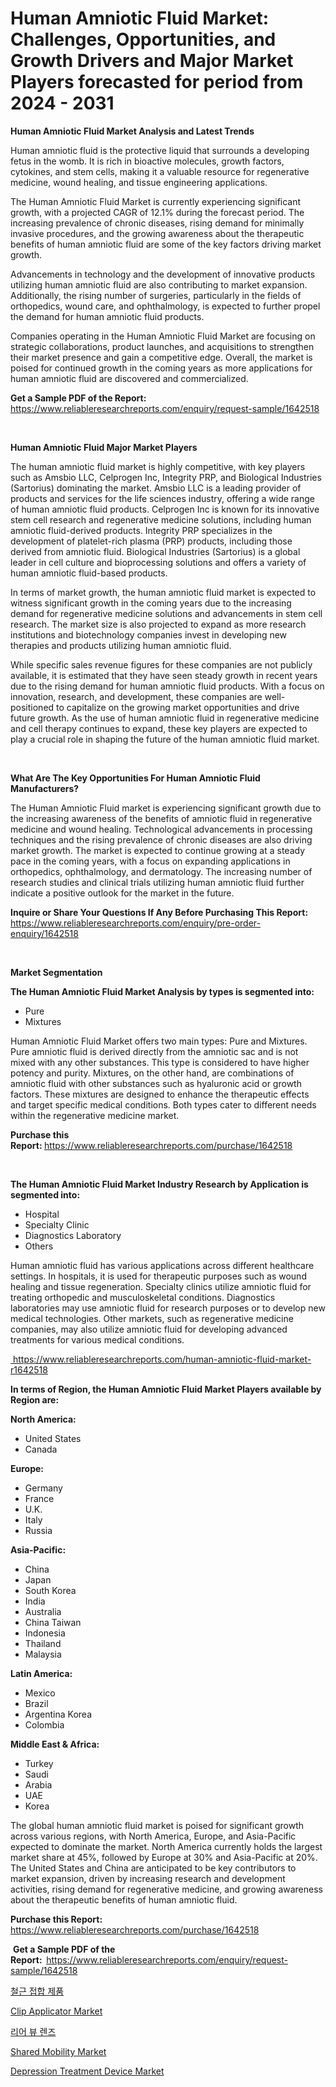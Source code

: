 <p><h1>Human Amniotic Fluid Market: Challenges, Opportunities, and Growth Drivers and Major Market Players forecasted for period from 2024 - 2031</h1></p><p><strong>Human Amniotic Fluid Market Analysis and Latest Trends</strong></p>
<p><p>Human amniotic fluid is the protective liquid that surrounds a developing fetus in the womb. It is rich in bioactive molecules, growth factors, cytokines, and stem cells, making it a valuable resource for regenerative medicine, wound healing, and tissue engineering applications.</p><p>The Human Amniotic Fluid Market is currently experiencing significant growth, with a projected CAGR of 12.1% during the forecast period. The increasing prevalence of chronic diseases, rising demand for minimally invasive procedures, and the growing awareness about the therapeutic benefits of human amniotic fluid are some of the key factors driving market growth.</p><p>Advancements in technology and the development of innovative products utilizing human amniotic fluid are also contributing to market expansion. Additionally, the rising number of surgeries, particularly in the fields of orthopedics, wound care, and ophthalmology, is expected to further propel the demand for human amniotic fluid products.</p><p>Companies operating in the Human Amniotic Fluid Market are focusing on strategic collaborations, product launches, and acquisitions to strengthen their market presence and gain a competitive edge. Overall, the market is poised for continued growth in the coming years as more applications for human amniotic fluid are discovered and commercialized.</p></p>
<p><strong>Get a Sample PDF of the Report:&nbsp;</strong> <a href="https://www.reliableresearchreports.com/enquiry/request-sample/1642518">https://www.reliableresearchreports.com/enquiry/request-sample/1642518</a></p>
<p>&nbsp;</p>
<p><strong>Human Amniotic Fluid Major Market Players</strong></p>
<p><p>The human amniotic fluid market is highly competitive, with key players such as Amsbio LLC, Celprogen Inc, Integrity PRP, and Biological Industries (Sartorius) dominating the market. Amsbio LLC is a leading provider of products and services for the life sciences industry, offering a wide range of human amniotic fluid products. Celprogen Inc is known for its innovative stem cell research and regenerative medicine solutions, including human amniotic fluid-derived products. Integrity PRP specializes in the development of platelet-rich plasma (PRP) products, including those derived from amniotic fluid. Biological Industries (Sartorius) is a global leader in cell culture and bioprocessing solutions and offers a variety of human amniotic fluid-based products.</p><p>In terms of market growth, the human amniotic fluid market is expected to witness significant growth in the coming years due to the increasing demand for regenerative medicine solutions and advancements in stem cell research. The market size is also projected to expand as more research institutions and biotechnology companies invest in developing new therapies and products utilizing human amniotic fluid.</p><p>While specific sales revenue figures for these companies are not publicly available, it is estimated that they have seen steady growth in recent years due to the rising demand for human amniotic fluid products. With a focus on innovation, research, and development, these companies are well-positioned to capitalize on the growing market opportunities and drive future growth. As the use of human amniotic fluid in regenerative medicine and cell therapy continues to expand, these key players are expected to play a crucial role in shaping the future of the human amniotic fluid market.</p></p>
<p>&nbsp;</p>
<p><strong>What Are The Key Opportunities For Human Amniotic Fluid Manufacturers?</strong></p>
<p><p>The Human Amniotic Fluid market is experiencing significant growth due to the increasing awareness of the benefits of amniotic fluid in regenerative medicine and wound healing. Technological advancements in processing techniques and the rising prevalence of chronic diseases are also driving market growth. The market is expected to continue growing at a steady pace in the coming years, with a focus on expanding applications in orthopedics, ophthalmology, and dermatology. The increasing number of research studies and clinical trials utilizing human amniotic fluid further indicate a positive outlook for the market in the future.</p></p>
<p><strong>Inquire or Share Your Questions If Any Before Purchasing This Report:</strong> <a href="https://www.reliableresearchreports.com/enquiry/pre-order-enquiry/1642518">https://www.reliableresearchreports.com/enquiry/pre-order-enquiry/1642518</a></p>
<p>&nbsp;</p>
<p><strong>Market Segmentation</strong></p>
<p><strong>The Human Amniotic Fluid Market Analysis by types is segmented into:</strong></p>
<p><ul><li>Pure</li><li>Mixtures</li></ul></p>
<p><p>Human Amniotic Fluid Market offers two main types: Pure and Mixtures. Pure amniotic fluid is derived directly from the amniotic sac and is not mixed with any other substances. This type is considered to have higher potency and purity. Mixtures, on the other hand, are combinations of amniotic fluid with other substances such as hyaluronic acid or growth factors. These mixtures are designed to enhance the therapeutic effects and target specific medical conditions. Both types cater to different needs within the regenerative medicine market.</p></p>
<p><strong>Purchase this Report:&nbsp;</strong><a href="https://www.reliableresearchreports.com/purchase/1642518">https://www.reliableresearchreports.com/purchase/1642518</a></p>
<p>&nbsp;</p>
<p><strong>The Human Amniotic Fluid Market Industry Research by Application is segmented into:</strong></p>
<p><ul><li>Hospital</li><li>Specialty Clinic</li><li>Diagnostics Laboratory</li><li>Others</li></ul></p>
<p><p>Human amniotic fluid has various applications across different healthcare settings. In hospitals, it is used for therapeutic purposes such as wound healing and tissue regeneration. Specialty clinics utilize amniotic fluid for treating orthopedic and musculoskeletal conditions. Diagnostics laboratories may use amniotic fluid for research purposes or to develop new medical technologies. Other markets, such as regenerative medicine companies, may also utilize amniotic fluid for developing advanced treatments for various medical conditions.</p></p>
<p><a href="https://www.reliableresearchreports.com/human-amniotic-fluid-market-r1642518">&nbsp;https://www.reliableresearchreports.com/human-amniotic-fluid-market-r1642518</a></p>
<p><strong>In terms of Region, the Human Amniotic Fluid Market Players available by Region are:</strong></p>
<p>
    <p> <strong> North America: </strong>
        <ul>
            <li>United States</li>
            <li>Canada</li>
        </ul>
        </p> 
    <p> <strong> Europe: </strong>
        <ul>
            <li>Germany</li>
            <li>France</li>
            <li>U.K.</li>
            <li>Italy</li>
            <li>Russia</li>
        </ul>
        </p> 
    <p> <strong> Asia-Pacific: </strong>
        <ul>
            <li>China</li>
            <li>Japan</li>
            <li>South Korea</li>
            <li>India</li>
            <li>Australia</li>
            <li>China Taiwan</li>
            <li>Indonesia</li>
            <li>Thailand</li>
            <li>Malaysia</li>
        </ul>
        </p> 
    <p> <strong> Latin America: </strong>
        <ul>
            <li>Mexico</li>
            <li>Brazil</li>
            <li>Argentina Korea</li>
            <li>Colombia</li>
        </ul>
        </p> 
    <p> <strong> Middle East & Africa: </strong>
        <ul>
            <li>Turkey</li>
            <li>Saudi</li>
            <li>Arabia</li>
            <li>UAE</li>
            <li>Korea</li>
        </ul>
    </p>
    </p>
<p><p>The global human amniotic fluid market is poised for significant growth across various regions, with North America, Europe, and Asia-Pacific expected to dominate the market. North America currently holds the largest market share at 45%, followed by Europe at 30% and Asia-Pacific at 20%. The United States and China are anticipated to be key contributors to market expansion, driven by increasing research and development activities, rising demand for regenerative medicine, and growing awareness about the therapeutic benefits of human amniotic fluid.</p></p>
<p><strong>Purchase this Report: </strong><a href="https://www.reliableresearchreports.com/purchase/1642518">https://www.reliableresearchreports.com/purchase/1642518</a></p>
<p>&nbsp;<strong>Get a Sample PDF of the Report:&nbsp;&nbsp;</strong><a href="https://www.reliableresearchreports.com/enquiry/request-sample/1642518">https://www.reliableresearchreports.com/enquiry/request-sample/1642518</a></p>
<p><strong></strong></p>
<p><p><a href="https://github.com/vdhdwjyp90142/Market-Research-Report-List-2/blob/main/904954246006.md">철근 접합 제품</a></p><p><a href="https://www.linkedin.com/pulse/clip-applicator-market-share-evolution-growth-trends-tehdf?trackingId=yPdzY8ojBwTRF%2Fvcr081VQ%3D%3D">Clip Applicator Market</a></p><p><a href="https://medium.com/@darrickdibbert2022/%EB%A6%AC%EC%96%B4-%EB%B7%B0-%EB%A0%8C%EC%A6%88-%EC%8B%9C%EC%9E%A5-%EB%B6%84%EC%84%9D-%EC%97%B0%ED%8F%89%EA%B7%A0-%EC%84%B1%EC%9E%A5%EB%A5%A0-%EC%8B%9C%EC%9E%A5-%EC%84%B8%EB%B6%84%ED%99%94-%EB%B0%8F-%EA%B8%80%EB%A1%9C%EB%B2%8C-%EC%82%B0%EC%97%85-%EA%B0%9C%EC%9A%94-c4b493215bd2">리어 뷰 렌즈</a></p><p><a href="https://www.linkedin.com/pulse/analyzing-shared-mobility-market-global-industry-perspective-qygfe?trackingId=NGPmnodtAJursVKjfe3eKg%3D%3D">Shared Mobility Market</a></p><p><a href="https://github.com/lbird53714/Market-Research-Report-List-4/blob/main/depression-treatment-device-market.md">Depression Treatment Device Market</a></p></p>